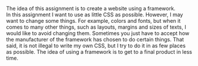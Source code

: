 The idea of this assignment is to create a website using a framework.  
In this assignment I want to use as little CSS as possible. 
However, I may want to change some things. 
For example, colors and fonts, but when it comes to many other things, such as layouts, margins and sizes of texts, 
I would like to avoid changing them. 
Sometimes you just have to accept how the manufacturer of the framework has chosen to do certain things. 
That said, it is not illegal to write my own CSS, but I try to do it in as few places as possible. 
The idea of using a framework is to get to a final product in less time.
